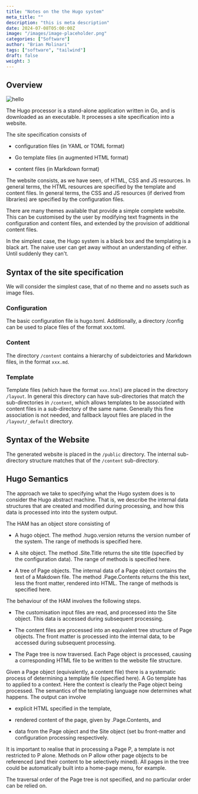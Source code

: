 ```yaml
---
title: "Notes on the the Hugo system"
meta_title: ""
description: "this is meta description"
date: 2024-07-08T05:00:00Z
image: "/images/image-placeholder.png"
categories: ["Software"]
author: "Brian Molinari"
tags: ["software", "tailwind"]
draft: false
weight: 3
---
```


## Overview ##

![hello](img/HAM01.svg "wibble")

The Hugo processor is a stand-alone application written in Go, and is downloaded as an executable. It processes a site specification into a website.

The site specification consists of

- configuration files (in YAML or TOML format)

- Go template files (in augmented HTML format)

- content files (in Markdown format)

The website consists, as we have seen, of HTML, CSS and JS resources. In general terms, the HTML resources are specified by the template and content files. In general terms, the CSS and JS resources (if derived from libraries) are specified by the configuration files.

There are many themes available that provide a simple complete website. This can be customised by the user by modifying text fragments in the configuration and content files, and extended by the provision of additional content files.

In the simplest case, the Hugo system is a black box and the templating is a black art. The naive user can get away without an understanding of either. Until suddenly they can't.

## Syntax of the site specification ##

We will consider the simplest case, that of no theme and no assets such as image files. 

### Configuration ###

The basic configuration file is hugo.toml. Additionally, a directory /config can be used to place files of the format xxx.toml.

### Content ###

The directory ` /content ` contains a hierarchy of subdeictories and Markdown files, in the format `xxx.md`.

### Template ###

Template files (which have the format `xxx.html`) are placed in the directory `/layout`. In general this directory can have sub-directories that match the sub-directories in `/content`, which allows templates to be associated with content files in a sub-directory of the same name. Generally this fine association is not needed, and fallback layout files are placed in the `/layout/_default` directory.

## Syntax of the Website ##

The generated website is placed in the `/public` directory. The internal sub-directory structure matches that of the `/content` sub-directory.

## Hugo Semantics ##

The approach we take to specifying what the Hugo system does is to consider the Hugo abstract machine. That is, we describe the internal data structures that are created and modified during processing, and how this data is processed into into the system output.

The HAM has an object store consisting of

- A hugo object. The method .hugo.version returns the version number of the system. The range of methods is specified here.

- A site object. The method .Site.Title returns the site title (specified by the configuration data). The range of methods is specified here.

- A tree of Page objects. The internal data of a Page object contains the text of a Makdown file. The method .Page.Contents returns the this text, less the front matter, rendered into HTML. The range of methods is specified here.

The behaviour of the HAM involves the following steps.

- The customisation input files are read, and processed into the Site object. This data is accessed during subsequent processing.

- The content files are processed into an equivalent tree structure of Page objects. The front matter is processed into the internal data, to be accessed during subsequent processing.

- The Page tree is now traversed. Each Page object is processed, causing a corresponding HTML file to be written to the website file structure. 

Given a Page object (equivalently, a content file) there is a systematic process of determining a template file (specified here). A Go template has to applied to a context. Here the context is clearly the Page object being processed. The semantics of the templating language now determines what happens. The output can involve

- explicit HTML specified in the template,

- rendered content of the page, given by .Page.Contents, and

- data from the Page object and the Site object (set bu front-matter and configuration processing respectively.

It is important to realise that in processing a Page P, a template is not restricted to P alone. Methods on P allow other page objects to be referenced (and their content to be selectively mined). All pages in the tree could be automatically built into a home-page menu, for example.

The traversal order of the Page tree is not specified, and no particular order can be relied on.
